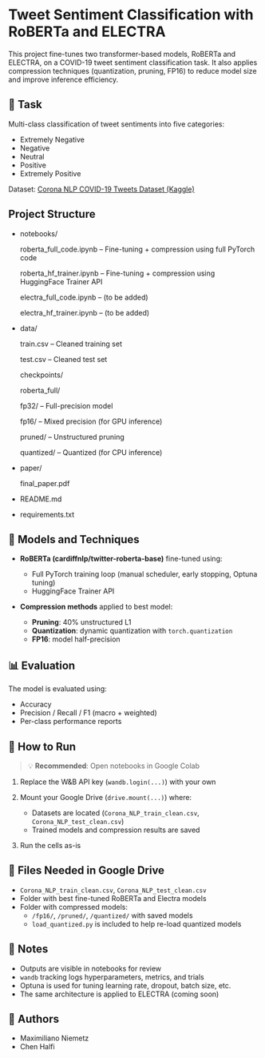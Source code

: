 # Tweet Sentiment Classification with RoBERTa and ELECTRA

This project fine-tunes two transformer-based models, RoBERTa and ELECTRA, on a COVID-19 tweet sentiment classification task. It also applies compression techniques (quantization, pruning, FP16) to reduce model size and improve inference efficiency.

## 🧠 Task
Multi-class classification of tweet sentiments into five categories:
- Extremely Negative
- Negative
- Neutral
- Positive
- Extremely Positive

Dataset: [Corona NLP COVID-19 Tweets Dataset (Kaggle)](https://www.kaggle.com/datasets/datatattle/covid-19-nlp-text-classification)

## Project Structure

- notebooks/

    roberta_full_code.ipynb – Fine-tuning + compression using full PyTorch code

    roberta_hf_trainer.ipynb – Fine-tuning + compression using HuggingFace Trainer API

    electra_full_code.ipynb – (to be added)

    electra_hf_trainer.ipynb – (to be added)

- data/

    train.csv – Cleaned training set

    test.csv – Cleaned test set

    checkpoints/

    roberta_full/

    fp32/ – Full-precision model

    fp16/ – Mixed precision (for GPU inference)

    pruned/ – Unstructured pruning

    quantized/ – Quantized (for CPU inference)

- paper/

    final_paper.pdf

- README.md

- requirements.txt


## 🧪 Models and Techniques

- **RoBERTa (cardiffnlp/twitter-roberta-base)** fine-tuned using:
  - Full PyTorch training loop (manual scheduler, early stopping, Optuna tuning)
  - HuggingFace Trainer API

- **Compression methods** applied to best model:
  - **Pruning**: 40% unstructured L1
  - **Quantization**: dynamic quantization with `torch.quantization`
  - **FP16**: model half-precision

## 📊 Evaluation
The model is evaluated using:
- Accuracy
- Precision / Recall / F1 (macro + weighted)
- Per-class performance reports

## 📍 How to Run

> 💡 **Recommended**: Open notebooks in Google Colab

1. Replace the W&B API key (`wandb.login(...)`) with your own  
2. Mount your Google Drive (`drive.mount(...)`) where:
   - Datasets are located (`Corona_NLP_train_clean.csv`, `Corona_NLP_test_clean.csv`)
   - Trained models and compression results are saved

3. Run the cells as-is

## 💾 Files Needed in Google Drive

- `Corona_NLP_train_clean.csv`, `Corona_NLP_test_clean.csv`
- Folder with best fine-tuned RoBERTa and Electra models
- Folder with compressed models:
  - `/fp16/`, `/pruned/`, `/quantized/` with saved models
  - `load_quantized.py` is included to help re-load quantized models

## 📎 Notes

- Outputs are visible in notebooks for review
- `wandb` tracking logs hyperparameters, metrics, and trials
- Optuna is used for tuning learning rate, dropout, batch size, etc.
- The same architecture is applied to ELECTRA (coming soon)

## 👥 Authors
- Maximiliano Niemetz
- Chen Halfi



